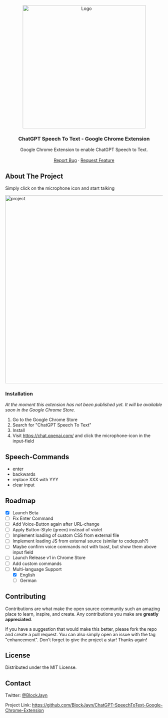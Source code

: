<!-- PROJECT LOGO -->

<div align="center">
  <a href="[https://github.com/othneildrew/Best-README-Template](https://github.com/BlockJayn/ChatGPT-SpeechToText-Google-Chrome-Extension)">
    <img width="393" alt="Logo" src="https://github.com/BlockJayn/ChatGPT-SpeechToText-Google-Chrome-Extension/assets/99530800/b8f4f85b-61a0-4d98-a759-af3c55c0f46f">

  </a>

  <h3 align="center">ChatGPT Speech To Text - Google Chrome Extension</h3>

  <p align="center">
    Google Chrome Extension to enable ChatGPT Speech to Text.
    <br />
    <br />
    <a href="https://github.com/BlockJayn/ChatGPT-SpeechToText-Google-Chrome-Extension/issues">Report Bug</a>
    ·
    <a href="https://github.com/BlockJayn/ChatGPT-SpeechToText-Google-Chrome-Extension/issues">Request Feature</a>
  </p>
</div>

<!-- ABOUT THE PROJECT -->

## About The Project

Simply click on the microphone icon and start talking

<img width="600" alt="project" src="https://github.com/BlockJayn/ChatGPT-SpeechToText-Google-Chrome-Extension/assets/99530800/37b585c2-4c5b-4c27-89a7-717a61f0a6b9">

### Installation

_At the moment this extension has not been published yet. It will be available soon in the Google Chrome Store._

1. Go to the Google Chrome Store
2. Search for "ChatGPT Speech To Text"
3. Install
4. Visit https://chat.openai.com/ and click the microphone-icon in the input-field

## Speech-Commands

- enter
- backwards
- replace XXX with YYY
- clear input

## Roadmap

- [x] Launch Beta
- [ ] Fix Enter Command
- [ ] Add Voice-Button again after URL-change
- [ ] Apply Button-Style (green) instead of violet
- [ ] Implement loading of custom CSS from external file
- [ ] Implement loading JS from external source (similar to codepush?)
- [ ] Maybe confirm voice commands not with toast, but show them above input field
- [ ] Launch Release v1 in Chrome Store
- [ ] Add custom commands
- [ ] Multi-language Support
  - [x] English
  - [ ] German

## Contributing

Contributions are what make the open source community such an amazing place to learn, inspire, and create. Any contributions you make are **greatly appreciated**.

If you have a suggestion that would make this better, please fork the repo and create a pull request. You can also simply open an issue with the tag "enhancement".
Don't forget to give the project a star! Thanks again!

## License

Distributed under the MIT License.

## Contact

Twitter: [@BlockJayn](https://twitter.com/BlockJayn)

Project Link: https://github.com/BlockJayn/ChatGPT-SpeechToText-Google-Chrome-Extension

